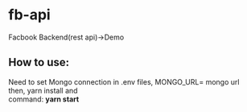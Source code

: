 # fb-api
 Facbook Backend(rest api)->Demo
## How to use:
Need to set Mongo connection in .env files,
MONGO_URL= mongo url <br/>
then, yarn install and <br/>
command: <b>yarn start</b>
 
